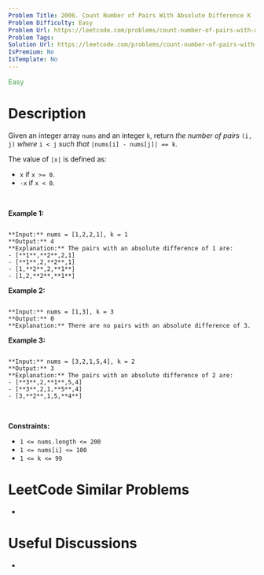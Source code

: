 ```yaml
---
Problem Title: 2006. Count Number of Pairs With Absolute Difference K
Problem Difficulty: Easy
Problem Url: https://leetcode.com/problems/count-number-of-pairs-with-absolute-difference-k/
Problem Tags: 
Solution Url: https://leetcode.com/problems/count-number-of-pairs-with-absolute-difference-k/solution/
IsPremium: No
IsTemplate: No
---
```


<span style="color: rgb(67, 160, 71);">Easy</span>

# Description

Given an integer array `nums` and an integer `k`, return *the number of pairs* `(i, j)` *where* `i < j` *such that* `|nums[i] - nums[j]| == k`.


The value of `|x|` is defined as:


* `x` if `x >= 0`.
* `-x` if `x < 0`.


 


**Example 1:**



```

**Input:** nums = [1,2,2,1], k = 1
**Output:** 4
**Explanation:** The pairs with an absolute difference of 1 are:
- [**1**,**2**,2,1]
- [**1**,2,**2**,1]
- [1,**2**,2,**1**]
- [1,2,**2**,**1**]

```

**Example 2:**



```

**Input:** nums = [1,3], k = 3
**Output:** 0
**Explanation:** There are no pairs with an absolute difference of 3.

```

**Example 3:**



```

**Input:** nums = [3,2,1,5,4], k = 2
**Output:** 3
**Explanation:** The pairs with an absolute difference of 2 are:
- [**3**,2,**1**,5,4]
- [**3**,2,1,**5**,4]
- [3,**2**,1,5,**4**]

```

 


**Constraints:**


* `1 <= nums.length <= 200`
* `1 <= nums[i] <= 100`
* `1 <= k <= 99`




# LeetCode Similar Problems

- []()

# Useful Discussions

- []()
